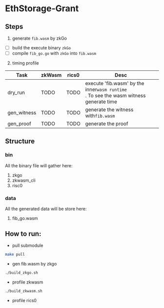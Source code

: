 # EthStorage-Grant

## Steps

1. generate `fib.wasm` by zkGo

* [ ]  build the execute binary `zkGo`
* [ ]  compile `fib_go.go` with `zkGo` into `fib.wasm`

2. timing profile


| Task        | zkWasm | rics0 | Desc                                                                                       |
| ----------- | ------ | ----- | ------------------------------------------------------------------------------------------ |
| dry_run     | TODO   | TODO  | execute 'fib.wasm' by the inner`wasm runtime`<br />. To see the wasm witness generate time |
| gen_witness | TODO   | TODO  | generate the witness with`fib.wasm`                                                        |
| gen_proof   | TODO   | TODO  | generate the proof                                                                         |




## Structure

### bin
All the binary file will gather here:
1. zkgo
2. zkwasm_cli
3. risc0

### data
All the generated data will be store here:
1. fib_go.wasm


## How to run:
* pull submodule
```bash
make pull
```

* gen fib.wasm by zkgo
```bash
./build_zkgo.sh
```

* profile zkwasm
```bash
./build_zkwasm.sh
```

* profile rics0
```bash


```